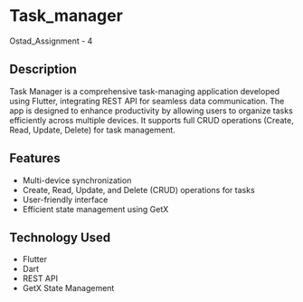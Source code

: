 # Task_manager

Ostad_Assignment - 4

## Description
Task Manager is a comprehensive task-managing application developed using Flutter, integrating REST API for seamless data communication. The app is designed to enhance productivity by allowing users to organize tasks efficiently across multiple devices. It supports full CRUD operations (Create, Read, Update, Delete) for task management.

## Features
- Multi-device synchronization
- Create, Read, Update, and Delete (CRUD) operations for tasks
- User-friendly interface
- Efficient state management using GetX

## Technology Used
- Flutter
- Dart
- REST API
- GetX State Management
